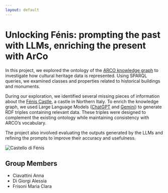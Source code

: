 ```yaml
---
layout: default
---
```


# Unlocking Fénis: prompting the past with LLMs, enriching the present with ArCo

In this project, we explored the ontology of the [ARCO knowledge graph](https://w3id.org/arco) to investigate how cultural heritage data is represented. Using SPARQL queries, we examined classes and properties related to historical buildings and monuments.

During our exploration, we identified several missing pieces of information about the [Fénis Castle](https://en.wikipedia.org/wiki/F%C3%A9nis_Castle), a castle in Northern Italy. To enrich the knowledge graph, we used Large Language Models ([ChatGPT](https://chat.openai.com) and [Gemini](https://gemini.google.com)) to generate RDF triples containing relevant data. These triples were designed to complement the existing ontology while maintaining consistency with ARCO’s vocabulary.

The project also involved evaluating the outputs generated by the LLMs and refining the prompts to improve their accuracy and usefulness.

![Castello di Fénis](./CastelloDiFénisJuly292023_06.jpg)

## Group Members

- Ciavattini Anna 
- Di Giorgi Alessia
- Frisoni Maria Clara
